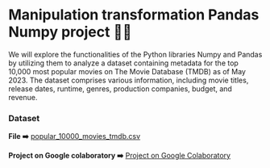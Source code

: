 # Manipulation transformation Pandas Numpy project 🧑‍💻
We will explore the functionalities of the Python libraries Numpy and Pandas by utilizing them to analyze a dataset containing metadata for the top 10,000 most popular movies on The Movie Database (TMDB) as of May 2023. The dataset comprises various information, including movie titles, release dates, runtime, genres, production companies, budget, and revenue.

### Dataset

**File ➡️**
[popular_10000_movies_tmdb.csv](https://s3-us-west-2.amazonaws.com/secure.notion-static.com/767306de-f8b3-4927-bbb7-22d9dcbff2ab/popular_10000_movies_tmdb.csv)
    
**Project on Google colaboratory ➡️**
[Project on Google Colaboratory](https://colab.research.google.com/drive/1MxlpvsrcpIHTO-LXFhIM9MUIx0G1NL-2#scrollTo=YiwPXPBFeikJ)

